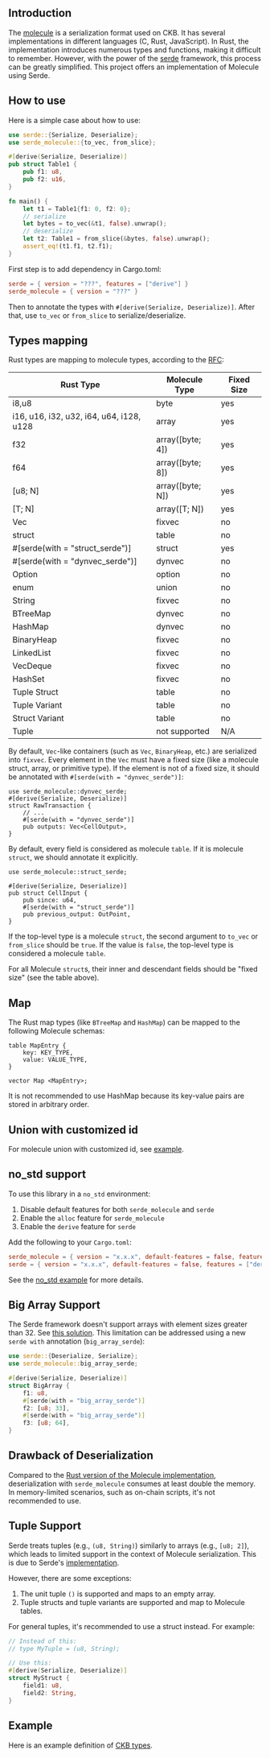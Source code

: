 ## Introduction
The [molecule](https://github.com/nervosnetwork/molecule) is a serialization
format used on CKB. It has several implementations in different languages (C,
Rust, JavaScript). In Rust, the implementation introduces numerous types and
functions, making it difficult to remember. However, with the power of the
[serde](https://github.com/serde-rs/serde) framework, this process can be
greatly simplified. This project offers an implementation of Molecule using
Serde.

## How to use
Here is a simple case about how to use:
```rust
use serde::{Serialize, Deserialize};
use serde_molecule::{to_vec, from_slice};

#[derive(Serialize, Deserialize)]
pub struct Table1 {
    pub f1: u8,
    pub f2: u16,
}

fn main() {
    let t1 = Table1{f1: 0, f2: 0};
    // serialize
    let bytes = to_vec(&t1, false).unwrap();
    // deserialize
    let t2: Table1 = from_slice(&bytes, false).unwrap();
    assert_eq!(t1.f1, t2.f1);
}
```
First step is to add dependency in Cargo.toml:
```toml
serde = { version = "???", features = ["derive"] }
serde_molecule = { version = "???" }
```
Then to annotate the types with `#[derive(Serialize, Deserialize)]`. After that,
use `to_vec` or `from_slice` to serialize/deserialize.

## Types mapping

Rust types are mapping to molecule types, according to the [RFC](https://github.com/nervosnetwork/rfcs/blob/master/rfcs/0008-serialization/0008-serialization.md):

| Rust Type | Molecule Type | Fixed Size |
| --------- | ------------- | ---------- |
| i8,u8     | byte          | yes |
| i16, u16, i32, u32, i64, u64, i128, u128 | array | yes |
| f32       | array([byte; 4]) | yes |
| f64       | array([byte; 8]) | yes |
| [u8; N]   | array([byte; N]) | yes |
| [T; N]    | array([T; N]) | yes |
| Vec<T>    | fixvec | no |
| struct     | table | no |
| #[serde(with = "struct_serde")] | struct | yes |
| #[serde(with = "dynvec_serde")] | dynvec | no |
| Option<T>  | option | no |
| enum       | union | no |
| String     | fixvec | no |
| BTreeMap   | dynvec | no |
| HashMap    | dynvec | no |
| BinaryHeap | fixvec | no |
| LinkedList | fixvec | no |
| VecDeque   | fixvec | no |
| HashSet    | fixvec | no |
| Tuple Struct|table  | no |
| Tuple Variant|table | no |
| Struct Variant|table| no |
| Tuple     | not supported | N/A|


By default, `Vec`-like containers (such as `Vec`, `BinaryHeap`, etc.) are
serialized into `fixvec`. Every element in the `Vec` must have a fixed size
(like a molecule struct, array, or primitive type). If the element is not of a
fixed size, it should be annotated with `#[serde(with = "dynvec_serde")]`:

```rust,ignore
use serde_molecule::dynvec_serde;
#[derive(Serialize, Deserialize)]
struct RawTransaction {
    // ...
    #[serde(with = "dynvec_serde")]
    pub outputs: Vec<CellOutput>,
}
```

By default, every field is considered as molecule `table`. If it is molecule
`struct`, we should annotate it explicitly.
```rust,ignore
use serde_molecule::struct_serde;

#[derive(Serialize, Deserialize)]
pub struct CellInput {
    pub since: u64,
    #[serde(with = "struct_serde")]
    pub previous_output: OutPoint,
}
```
If the top-level type is a molecule `struct`, the second argument to `to_vec` or
`from_slice` should be `true`. If the value is `false`, the top-level type is
considered a molecule `table`.

For all Molecule `struct`s, their inner and descendant fields should be "fixed
size" (see the table above).

## Map
The Rust map types (like `BTreeMap` and `HashMap`) can be mapped to the following Molecule schemas:
```text
table MapEntry {
    key: KEY_TYPE,
    value: VALUE_TYPE,
}

vector Map <MapEntry>;
```
It is not recommended to use HashMap because its key-value pairs are stored in
arbitrary order.

## Union with customized id
For molecule union with customized id, see [example](https://github.com/XuJiandong/serde_molecule/tree/main/examples/serde_molecule_customized_union_id).

## no_std support

To use this library in a `no_std` environment:

1. Disable default features for both `serde_molecule` and `serde`
2. Enable the `alloc` feature for `serde_molecule`
3. Enable the `derive` feature for `serde`

Add the following to your `Cargo.toml`:

```toml
serde_molecule = { version = "x.x.x", default-features = false, features = ["alloc"] }
serde = { version = "x.x.x", default-features = false, features = ["derive"] }
```

See the [no_std example](https://github.com/XuJiandong/serde_molecule/tree/main/examples/serde_molecule_nostd) for more details.

## Big Array Support

The Serde framework doesn't support arrays with element sizes greater than 32.
See [this solution](https://github.com/est31/serde-big-array). This limitation
can be addressed using a new `serde with` annotation (`big_array_serde`):

```rust
use serde::{Deserialize, Serialize};
use serde_molecule::big_array_serde;

#[derive(Serialize, Deserialize)]
struct BigArray {
    f1: u8,
    #[serde(with = "big_array_serde")]
    f2: [u8; 33],
    #[serde(with = "big_array_serde")]
    f3: [u8; 64],
}
```

## Drawback of Deserialization

Compared to the [Rust version of the Molecule
implementation](https://github.com/nervosnetwork/molecule), deserialization with
`serde_molecule` consumes at least double the memory. In memory-limited
scenarios, such as on-chain scripts, it's not recommended to use.

## Tuple Support

Serde treats tuples (e.g., `(u8, String)`) similarly to arrays (e.g., `[u8; 2]`), which leads to limited support in the context of Molecule serialization. This is due to Serde's [implementation](https://github.com/serde-rs/serde/blob/4b3178b053683b8e13f9f551e2a40fbe4a927e43/serde/src/ser/impls.rs#L155-L159).

However, there are some exceptions:

1. The unit tuple `()` is supported and maps to an empty array.
2. Tuple structs and tuple variants are supported and map to Molecule tables.

For general tuples, it's recommended to use a struct instead. For example:

```rust
// Instead of this:
// type MyTuple = (u8, String);

// Use this:
#[derive(Serialize, Deserialize)]
struct MyStruct {
    field1: u8,
    field2: String,
}
```

## Example
Here is an example definition of [CKB types](https://github.com/XuJiandong/serde_molecule/tree/main/tests/src/ckb_types.rs).
